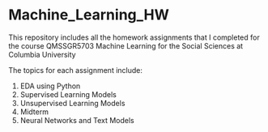 # Machine_Learning_HW
This repository includes all the homework assignments that I completed for the course QMSSGR5703 Machine Learning for the Social Sciences at Columbia University

The topics for each assignment include:
1. EDA using Python
2. Supervised Learning Models
3. Unsupervised Learning Models
4. Midterm
5. Neural Networks and Text Models
